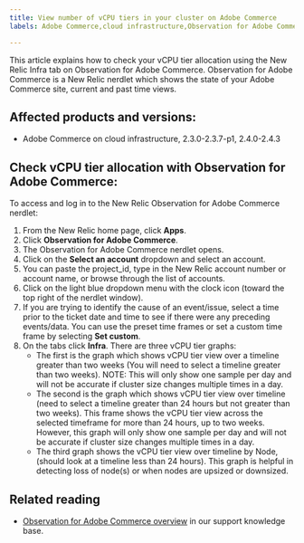 ```yaml
---
title: View number of vCPU tiers in your cluster on Adobe Commerce
labels: Adobe Commerce,cloud infrastructure,Observation for Adobe Commerce,CPU,Magento,how to,New Relic,2.3.0,2.3.1,2.3.2,2.3.3,2.3.2-p2,2.3.4,2.3.3-p1,2.3.5,2.3.4-p2,2.3.5-p1,2.3.5-p2,2.3.6,2.3.6-p1,2.3.7,2.3.7-p1,2.4.0,2.4.0-p1,2.4.1,2.4.1-p1,2.4.2,2.4.2-p1,2.4.2-p2,2.4.3

---
```


This article explains how to check your vCPU tier allocation using the New Relic Infra tab on Observation for Adobe Commerce. Observation for Adobe Commerce is a New Relic nerdlet which shows the state of your Adobe Commerce site, current and past time views.

## Affected products and versions:

* Adobe Commerce on cloud infrastructure, 2.3.0-2.3.7-p1, 2.4.0-2.4.3

## Check vCPU tier allocation with Observation for Adobe Commerce:

To access and log in to the New Relic Observation for Adobe Commerce nerdlet:

1. From the New Relic home page, click **Apps**.
1. Click **Observation for Adobe Commerce**.
1. The Observation for Adobe Commerce nerdlet opens.
1. Click on the **Select an account** dropdown and select an account.
1. You can paste the project_id, type in the New Relic account number or account name, or browse through the list of accounts.
1. Click on the light blue dropdown menu with the clock icon (toward the top right of the nerdlet window).
1. If you are trying to identify the cause of an event/issue, select a time prior to the ticket date and time to see if there were any preceding events/data. You can use the preset time frames or set a custom time frame by selecting **Set custom**.
1. On the tabs click **Infra**. There are three vCPU tier graphs:
    * The first is the graph which shows vCPU tier view over a timeline greater than two weeks (You will need to select a timeline greater than two weeks). NOTE: This will only show one sample per day and will not be accurate if cluster size changes multiple times in a day.
    * The second is the graph which shows vCPU tier view over timeline (need to select a timeline greater than 24 hours but not greater than two weeks). This frame shows the vCPU tier view across the selected timeframe for more than 24 hours, up to two weeks. However, this graph will only show one sample per day and will not be accurate if cluster size changes multiple times in a day.
    * The third graph shows the vCPU tier view over timeline by Node, (should look at a timeline less than 24 hours). This graph is helpful in detecting loss of node(s) or when nodes are upsized or downsized.

## Related reading

* [Observation for Adobe Commerce overview](https://support.magento.com/hc/en-us/articles/4406549696781) in our support knowledge base.
